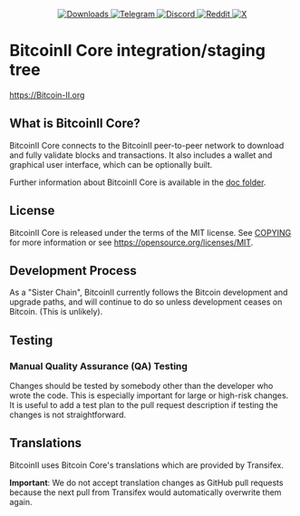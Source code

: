 <p align="center">
  <a href="https://github.com/BitcoinII-Dev/BitcoinII/releases">
    <img src="https://img.shields.io/github/downloads/BitcoinII-Dev/BitcoinII/total?style=for-the-badge" alt="Downloads">
  </a>
  <a href="https://t.me/+mc19GB_d5yo3Yjg5">
    <img src="https://img.shields.io/badge/Telegram-Join%20Chat-blue?logo=telegram&style=for-the-badge" alt="Telegram">
  </a>
  <a href="https://discord.gg/1390803064033906820">
    <img src="https://img.shields.io/discord/123456789012345678?label=Discord&logo=discord&style=for-the-badge" alt="Discord">
  </a>
  <a href="https://reddit.com/r/BitcoinII">
    <img src="https://img.shields.io/reddit/subreddit-subscribers/BitcoinII?label=Reddit&style=for-the-badge" alt="Reddit">
  </a>
  <a href="https://x.com/bc2org">
    <img src="https://img.shields.io/badge/X-Follow-black?logo=twitter&style=for-the-badge" alt="X">
  </a>
</p>

BitcoinII Core integration/staging tree
=====================================

https://Bitcoin-II.org


What is BitcoinII Core?
---------------------

BitcoinII Core connects to the BitcoinII peer-to-peer network to download and fully
validate blocks and transactions. It also includes a wallet and graphical user
interface, which can be optionally built.

Further information about BitcoinII Core is available in the [doc folder](/doc).

License
-------

BitcoinII Core is released under the terms of the MIT license. See [COPYING](COPYING) for more
information or see https://opensource.org/licenses/MIT.

Development Process
-------------------

As a "Sister Chain", BitcoinII currently follows the Bitcoin development and upgrade paths, and
will continue to do so unless development ceases on Bitcoin. (This is unlikely).

Testing
-------

### Manual Quality Assurance (QA) Testing

Changes should be tested by somebody other than the developer who wrote the
code. This is especially important for large or high-risk changes. It is useful
to add a test plan to the pull request description if testing the changes is
not straightforward.

Translations
------------

BitcoinII uses Bitcoin Core's translations which are provided by Transifex.

**Important**: We do not accept translation changes as GitHub pull requests because the next
pull from Transifex would automatically overwrite them again.
